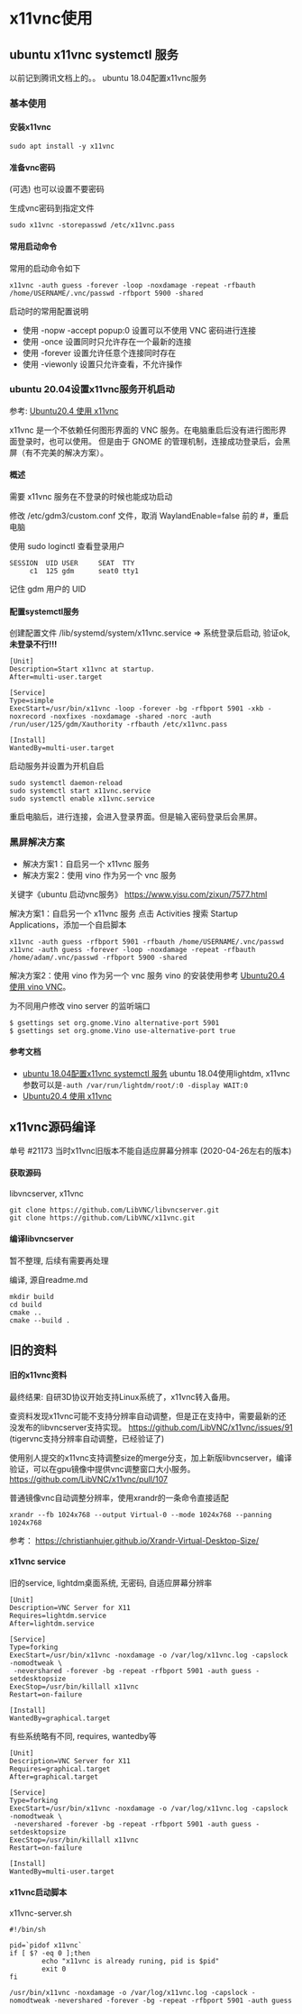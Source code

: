 # x11vnc使用

## ubuntu x11vnc systemctl 服务

以前记到腾讯文档上的。。
ubuntu 18.04配置x11vnc服务

### 基本使用

#### 安装x11vnc

```
sudo apt install -y x11vnc
```

#### 准备vnc密码

(可选) 也可以设置不要密码

生成vnc密码到指定文件
```
sudo x11vnc -storepasswd /etc/x11vnc.pass
```

#### 常用启动命令

常用的启动命令如下
```
x11vnc -auth guess -forever -loop -noxdamage -repeat -rfbauth /home/USERNAME/.vnc/passwd -rfbport 5900 -shared
```

启动时的常用配置说明

- 使用 -nopw -accept popup:0 设置可以不使用 VNC 密码进行连接
- 使用 -once 设置同时只允许存在一个最新的连接
- 使用 -forever 设置允许任意个连接同时存在
- 使用 -viewonly 设置只允许查看，不允许操作

### ubuntu 20.04设置x11vnc服务开机启动

参考: [Ubuntu20.4 使用 x11vnc](https://blog.ws.lu/posts/linux/ubuntu/ubuntu20.4-x11vnc/)

x11vnc 是一个不依赖任何图形界面的 VNC 服务。在电脑重启后没有进行图形界面登录时，也可以使用。
但是由于 GNOME 的管理机制，连接成功登录后，会黑屏（有不完美的解决方案）。

#### 概述

需要 x11vnc 服务在不登录的时候也能成功启动

修改 /etc/gdm3/custom.conf 文件，取消 WaylandEnable=false 前的 #，重启电脑

使用 sudo loginctl 查看登录用户
```
SESSION  UID USER     SEAT  TTY 
     c1  125 gdm      seat0 tty1
```
记住 gdm 用户的 UID



#### 配置systemctl服务

创建配置文件 /lib/systemd/system/x11vnc.service => 系统登录后启动, 验证ok, **未登录不行!!!**
```
[Unit]
Description=Start x11vnc at startup.
After=multi-user.target

[Service]
Type=simple
ExecStart=/usr/bin/x11vnc -loop -forever -bg -rfbport 5901 -xkb -noxrecord -noxfixes -noxdamage -shared -norc -auth /run/user/125/gdm/Xauthority -rfbauth /etc/x11vnc.pass

[Install]
WantedBy=multi-user.target
```

启动服务并设置为开机自启
```
sudo systemctl daemon-reload
sudo systemctl start x11vnc.service
sudo systemctl enable x11vnc.service
```

重启电脑后，进行连接，会进入登录界面。但是输入密码登录后会黑屏。

### 黑屏解决方案

- 解决方案1：自启另一个 x11vnc 服务
- 解决方案2：使用 vino 作为另一个 vnc 服务

关键字《ubuntu 启动vnc服务》
https://www.yisu.com/zixun/7577.html

解决方案1：自启另一个 x11vnc 服务
点击 Activities 搜索 Startup Applications，添加一个自启脚本
```
x11vnc -auth guess -rfbport 5901 -rfbauth /home/USERNAME/.vnc/passwd
x11vnc -auth guess -forever -loop -noxdamage -repeat -rfbauth /home/adam/.vnc/passwd -rfbport 5900 -shared
```

解决方案2：使用 vino 作为另一个 vnc 服务
vino 的安装使用参考 [Ubuntu20.4 使用 vino VNC](https://blog.ws.lu/posts/linux/ubuntu/ubuntu20.4-x11vnc/ubuntu20.4-vino-vnc.md)。

为不同用户修改 vino server 的监听端口
```
$ gsettings set org.gnome.Vino alternative-port 5901
$ gsettings set org.gnome.Vino use-alternative-port true
```

#### 参考文档

- [ubuntu 18.04配置x11vnc systemctl 服务](https://blupa.info/books/short-linux-guides/page/x11vnc-systemd-service-xubuntu-1804-%28lightdm%29)
  ubuntu 18.04使用lightdm, x11vnc参数可以是`-auth /var/run/lightdm/root/:0 -display WAIT:0`
- [Ubuntu20.4 使用 x11vnc](https://blog.ws.lu/posts/linux/ubuntu/ubuntu20.4-x11vnc/)

## x11vnc源码编译

单号 #21173
当时x11vnc旧版本不能自适应屏幕分辨率
(2020-04-26左右的版本)

#### 获取源码

libvncserver, x11vnc
```
git clone https://github.com/LibVNC/libvncserver.git
git clone https://github.com/LibVNC/x11vnc.git
```

#### 编译libvncserver

暂不整理, 后续有需要再处理

编译, 源自readme.md
```
mkdir build
cd build
cmake ..
cmake --build .
```

## 旧的资料

#### 旧的x11vnc资料

最终结果: 自研3D协议开始支持Linux系统了，x11vnc转入备用。

查资料发现x11vnc可能不支持分辨率自动调整，但是正在支持中，需要最新的还没发布的libvncserver支持实现。
https://github.com/LibVNC/x11vnc/issues/91
(tigervnc支持分辨率自动调整，已经验证了)

使用别人提交的x11vnc支持调整size的merge分支，加上新版libvncserver，编译验证，可以在gpu镜像中提供vnc调整窗口大小服务。
https://github.com/LibVNC/x11vnc/pull/107

普通镜像vnc自动调整分辨率，使用xrandr的一条命令直接适配
```
xrandr --fb 1024x768 --output Virtual-0 --mode 1024x768 --panning 1024x768
```
参考： https://christianhujer.github.io/Xrandr-Virtual-Desktop-Size/

#### x11vnc service

旧的service, lightdm桌面系统, 无密码, 自适应屏幕分辨率
```
[Unit]
Description=VNC Server for X11
Requires=lightdm.service
After=lightdm.service

[Service]
Type=forking
ExecStart=/usr/bin/x11vnc -noxdamage -o /var/log/x11vnc.log -capslock -nomodtweak \
 -nevershared -forever -bg -repeat -rfbport 5901 -auth guess -setdesktopsize
ExecStop=/usr/bin/killall x11vnc
Restart=on-failure

[Install]
WantedBy=graphical.target
```

有些系统略有不同, requires, wantedby等
```
[Unit]
Description=VNC Server for X11
Requires=graphical.target
After=graphical.target

[Service]
Type=forking
ExecStart=/usr/bin/x11vnc -noxdamage -o /var/log/x11vnc.log -capslock -nomodtweak \
 -nevershared -forever -bg -repeat -rfbport 5901 -auth guess -setdesktopsize
ExecStop=/usr/bin/killall x11vnc
Restart=on-failure

[Install]
WantedBy=multi-user.target
```

#### x11vnc启动脚本

x11vnc-server.sh
```
#!/bin/sh

pid=`pidof x11vnc`
if [ $? -eq 0 ];then
        echo "x11vnc is already runing, pid is $pid"
        exit 0
fi

/usr/bin/x11vnc -noxdamage -o /var/log/x11vnc.log -capslock -nomodtweak -nevershared -forever -bg -repeat -rfbport 5901 -auth guess
```
